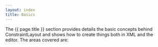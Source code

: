 ```yaml
---
layout: index
title: Basics
---
```


The {{ page.title }} section provides details the basic concepts behind ConstraintLayout and 
shows how to create things both in XML and the editor. The areas covered are: